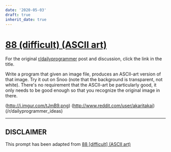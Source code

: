 ```yaml
---
date: '2020-05-03'
draft: true
inherit_date: true
---
```


# [88 (difficult) (ASCII art)](https://www.reddit.com/r/dailyprogrammer/comments/y5t0y/8132012_challenge_88_difficult_ascii_art/)

For the original [r/dailyprogrammer](https://www.reddit.com/r/dailyprogrammer/) post and discussion, click the link in the title.

Write a program that given an image file, produces an ASCII-art version of that image. Try it out on Snoo (note that the background is transparent, not white). There's no requirement that the ASCII-art be particularly good, it only needs to be good enough so that you recognize the original image in there. 

(http://i.imgur.com/tJmB9.png)
(http://www.reddit.com/user/akaritakai)
(/r/dailyprogrammer_ideas)

----
## **DISCLAIMER**
This prompt has been adapted from [88 [difficult] (ASCII art)](https://www.reddit.com/r/dailyprogrammer/comments/y5t0y/8132012_challenge_88_difficult_ascii_art/
)
